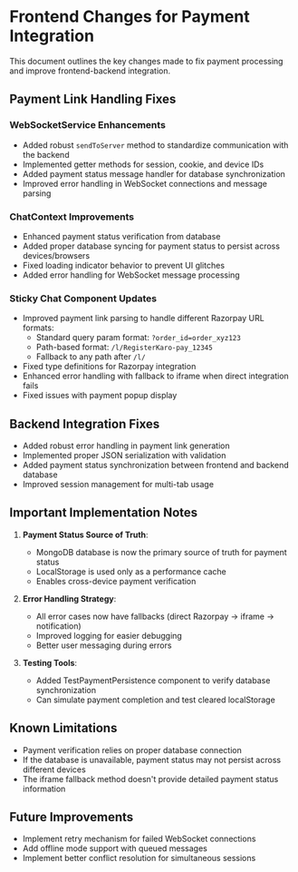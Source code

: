 # Frontend Changes for Payment Integration

This document outlines the key changes made to fix payment processing and improve frontend-backend integration.

## Payment Link Handling Fixes

### WebSocketService Enhancements

- Added robust `sendToServer` method to standardize communication with the backend
- Implemented getter methods for session, cookie, and device IDs
- Added payment status message handler for database synchronization
- Improved error handling in WebSocket connections and message parsing

### ChatContext Improvements

- Enhanced payment status verification from database
- Added proper database syncing for payment status to persist across devices/browsers
- Fixed loading indicator behavior to prevent UI glitches
- Added error handling for WebSocket message processing

### Sticky Chat Component Updates

- Improved payment link parsing to handle different Razorpay URL formats:
  - Standard query param format: `?order_id=order_xyz123`
  - Path-based format: `/l/RegisterKaro-pay_12345`
  - Fallback to any path after `/l/`
- Fixed type definitions for Razorpay integration
- Enhanced error handling with fallback to iframe when direct integration fails
- Fixed issues with payment popup display

## Backend Integration Fixes

- Added robust error handling in payment link generation
- Implemented proper JSON serialization with validation
- Added payment status synchronization between frontend and backend database
- Improved session management for multi-tab usage

## Important Implementation Notes

1. **Payment Status Source of Truth**:
   - MongoDB database is now the primary source of truth for payment status
   - LocalStorage is used only as a performance cache
   - Enables cross-device payment verification

2. **Error Handling Strategy**:
   - All error cases now have fallbacks (direct Razorpay → iframe → notification)
   - Improved logging for easier debugging
   - Better user messaging during errors

3. **Testing Tools**:
   - Added TestPaymentPersistence component to verify database synchronization
   - Can simulate payment completion and test cleared localStorage

## Known Limitations

- Payment verification relies on proper database connection
- If the database is unavailable, payment status may not persist across different devices
- The iframe fallback method doesn't provide detailed payment status information

## Future Improvements

- Implement retry mechanism for failed WebSocket connections
- Add offline mode support with queued messages
- Implement better conflict resolution for simultaneous sessions